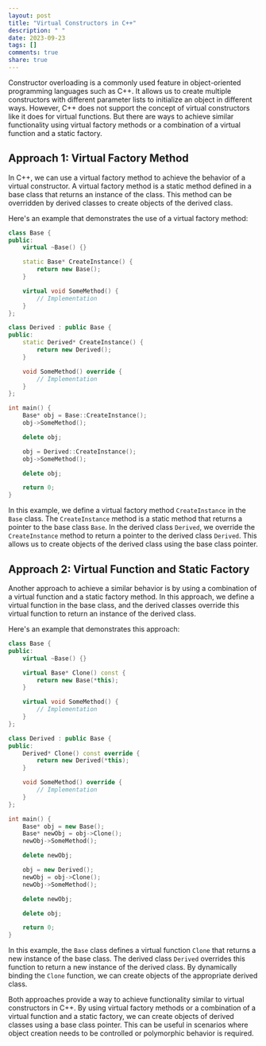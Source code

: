 ```yaml
---
layout: post
title: "Virtual Constructors in C++"
description: " "
date: 2023-09-23
tags: []
comments: true
share: true
---
```


Constructor overloading is a commonly used feature in object-oriented programming languages such as C++. It allows us to create multiple constructors with different parameter lists to initialize an object in different ways. However, C++ does not support the concept of virtual constructors like it does for virtual functions. But there are ways to achieve similar functionality using virtual factory methods or a combination of a virtual function and a static factory.

## Approach 1: Virtual Factory Method

In C++, we can use a virtual factory method to achieve the behavior of a virtual constructor. A virtual factory method is a static method defined in a base class that returns an instance of the class. This method can be overridden by derived classes to create objects of the derived class.

Here's an example that demonstrates the use of a virtual factory method:

```cpp
class Base {
public:
    virtual ~Base() {}

    static Base* CreateInstance() {
        return new Base();
    }

    virtual void SomeMethod() {
        // Implementation
    }
};

class Derived : public Base {
public:
    static Derived* CreateInstance() {
        return new Derived();
    }

    void SomeMethod() override {
        // Implementation
    }
};

int main() {
    Base* obj = Base::CreateInstance();
    obj->SomeMethod();

    delete obj;

    obj = Derived::CreateInstance();
    obj->SomeMethod();

    delete obj;

    return 0;
}
```

In this example, we define a virtual factory method `CreateInstance` in the `Base` class. The `CreateInstance` method is a static method that returns a pointer to the base class `Base`. In the derived class `Derived`, we override the `CreateInstance` method to return a pointer to the derived class `Derived`. This allows us to create objects of the derived class using the base class pointer.

## Approach 2: Virtual Function and Static Factory

Another approach to achieve a similar behavior is by using a combination of a virtual function and a static factory method. In this approach, we define a virtual function in the base class, and the derived classes override this virtual function to return an instance of the derived class.

Here's an example that demonstrates this approach:

```cpp
class Base {
public:
    virtual ~Base() {}

    virtual Base* Clone() const {
        return new Base(*this);
    }

    virtual void SomeMethod() {
        // Implementation
    }
};

class Derived : public Base {
public:
    Derived* Clone() const override {
        return new Derived(*this);
    }

    void SomeMethod() override {
        // Implementation
    }
};

int main() {
    Base* obj = new Base();
    Base* newObj = obj->Clone();
    newObj->SomeMethod();

    delete newObj;

    obj = new Derived();
    newObj = obj->Clone();
    newObj->SomeMethod();

    delete newObj;

    delete obj;

    return 0;
}
```

In this example, the `Base` class defines a virtual function `Clone` that returns a new instance of the base class. The derived class `Derived` overrides this function to return a new instance of the derived class. By dynamically binding the `Clone` function, we can create objects of the appropriate derived class.

Both approaches provide a way to achieve functionality similar to virtual constructors in C++. By using virtual factory methods or a combination of a virtual function and a static factory, we can create objects of derived classes using a base class pointer. This can be useful in scenarios where object creation needs to be controlled or polymorphic behavior is required.